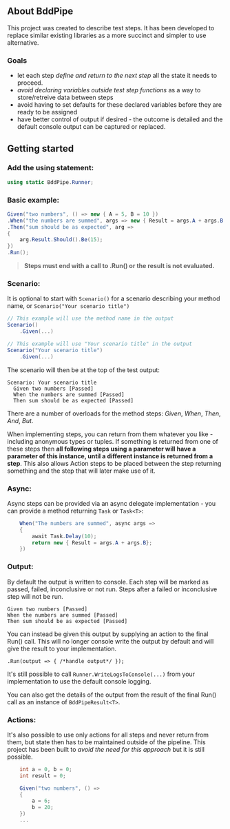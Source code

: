 ## About BddPipe

This project was created to describe test steps.  It has been developed to replace similar existing libraries as a more succinct and simpler to use alternative.

### Goals

- let each step _define and return to the next step_ all the state it needs to proceed. 
- _avoid declaring variables outside test step functions_ as a way to store/retreive data between steps
- avoid having to set defaults for these declared variables before they are ready to be assigned
- have better control of output if desired - the outcome is detailed and the default console output can be captured or replaced.

## Getting started
### Add the using statement:
```C#
using static BddPipe.Runner;
```

### Basic example:

```C#
Given("two numbers", () => new { A = 5, B = 10 })
.When("the numbers are summed", args => new { Result = args.A + args.B })
.Then("sum should be as expected", arg =>
{
    arg.Result.Should().Be(15);
})
.Run();
```

> **Steps must end with a call to .Run() or the result is not evaluated.**

### Scenario:

It is optional to start with `Scenario()` for a scenario describing your method name, or `Scenario("Your scenario title")`
        
```C#
// This example will use the method name in the output
Scenario()
    .Given(...)

// This example will use "Your scenario title" in the output
Scenario("Your scenario title")
    .Given(...)
```

The scenario will then be at the top of the test output:

```
Scenario: Your scenario title  
  Given two numbers [Passed]  
  When the numbers are summed [Passed]  
  Then sum should be as expected [Passed]  
```

There are a number of overloads for the method steps: _Given_, _When_, _Then_, _And_, _But_.

When implementing steps, you can return from them whatever you like - including anonymous types or tuples.
If something is returned from one of these steps then **all following steps using a parameter will have a parameter of this instance, until a different instance is returned from a step**.  This also allows Action steps to be placed between the step returning something and the step that will later make use of it.

### Async:

Async steps can be provided via an async delegate implementation - you can provide a method returning `Task` or `Task<T>`:

```C#
    When("The numbers are summed", async args =>
    {
        await Task.Delay(10);
        return new { Result = args.A + args.B};
    })
```

### Output:

By default the output is written to console.  Each step will be marked as passed, failed, inconclusive or not run.
Steps after a failed or inconclusive step will not be run.

```
Given two numbers [Passed]  
When the numbers are summed [Passed]  
Then sum should be as expected [Passed]  
```

You can instead be given this output by supplying an action to the final Run() call.
This will no longer console write the output by default and will give the result to your implementation.

`.Run(output => { /*handle output*/ });`

It's still possible to call `Runner.WriteLogsToConsole(...)` from your implementation to use the default console logging.

You can also get the details of the output from the result of the final Run() call as an instance of `BddPipeResult<T>`.

### Actions:

It's also possible to use only actions for all steps and never return from them, but state then has to be maintained outside of the pipeline. This project has been built to _avoid the need for this approach_ but it is still possible. 

```C#
    int a = 0, b = 0;
    int result = 0;

    Given("two numbers", () =>
    {
        a = 6;
        b = 20;
    })
    ...
```        
